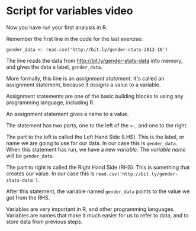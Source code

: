 # Script for variables video

Now you have run your first analysis in R.

Remember the first line in the code for the last exercise:

```
gender_data <- read.csv('http://bit.ly/gender-stats-2012-16')
```

The line reads the data from <http://bit.ly/gender-stats-data> into memory, and
gives the data a label, `gender_data`.

More formally, this line is an *assignment statement*.  It's called an
assignment statement, because it *assigns* a value to a variable.

Assignment statements are one of the basic building blocks to using any
programming language, including R.

An assignment statement gives a name to a value.

The statement has two parts, one to the left of the `<-`, and one to the right.

The part to the left is called the Left Hand Side (LHS).  This is the label, or
name we are going to use for our data.  In our case this is `gender_data`. When
this statement has run, we have a new *variable*.  The *variable name* will be
`gender_data`.

The part to right is called the Right Hand Side (RHS).  This is something that
creates our value. In our case this is
`read.csv('http://bit.ly/gender-stats-data')`.

After this statement, the variable named `gender_data` points to the value we
got from the RHS.

Variables are very important in R, and other programming languages.  Variables
are names that make it much easier for us to refer to data, and to store data
from previous steps.
